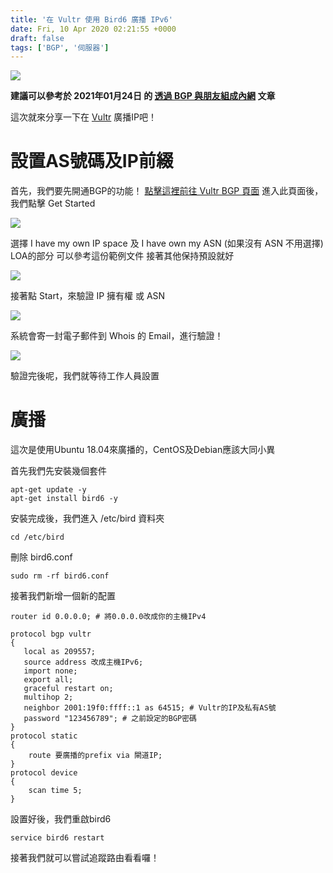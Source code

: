 ```yaml
---
title: '在 Vultr 使用 Bird6 廣播 IPv6'
date: Fri, 10 Apr 2020 02:21:55 +0000
draft: false
tags: ['BGP', '伺服器']
---
```


![](https://static.yiy.tw/media/blog/2020/04/vu-00.png)

**建議可以參考於 2021年01月24日 的 [透過 BGP 與朋友組成內網](https://blog.steveyi.net/make-internal-network-by-bgp/) 文章**

這次就來分享一下在 [Vultr](https://vultr.com) 廣播IP吧！

**設置AS號碼及IP前綴**
===============

首先，我們要先開通BGP的功能！
[點擊這裡前往 Vultr BGP 頁面](https://my.vultr.com/network/#network-bgp)
進入此頁面後，我們點擊 Get Started

![](https://static.yiy.tw/media/blog/2020/04/vu-01-1920x961.png)

選擇 I have my own IP space 及 I have own my ASN (如果沒有 ASN 不用選擇)
LOA的部分 可以參考這份範例文件
接著其他保持預設就好

![](https://static.yiy.tw/media/blog/2020/04/vu-02.png)

接著點 Start，來驗證 IP 擁有權 或 ASN

![](https://static.yiy.tw/media/blog/2020/04/vu-03-1920x362.png)

系統會寄一封電子郵件到 Whois 的 Email，進行驗證！

![](https://static.yiy.tw/media/blog/2020/04/vu-04.png)

驗證完後呢，我們就等待工作人員設置

**廣播**
======

這次是使用Ubuntu 18.04來廣播的，CentOS及Debian應該大同小異

首先我們先安裝幾個套件

```
apt-get update -y
apt-get install bird6 -y
```

安裝完成後，我們進入 /etc/bird 資料夾

```
cd /etc/bird
```

刪除 bird6.conf

```
sudo rm -rf bird6.conf
```

接著我們新增一個新的配置

```
router id 0.0.0.0; # 將0.0.0.0改成你的主機IPv4

protocol bgp vultr
{
   local as 209557;
   source address 改成主機IPv6;
   import none;
   export all;
   graceful restart on;
   multihop 2;
   neighbor 2001:19f0:ffff::1 as 64515; # Vultr的IP及私有AS號
   password "123456789"; # 之前設定的BGP密碼
}
protocol static
{
    route 要廣播的prefix via 閘道IP;
}
protocol device 
{
    scan time 5;
}
```

設置好後，我們重啟bird6

```
service bird6 restart
```

接著我們就可以嘗試追蹤路由看看囉！